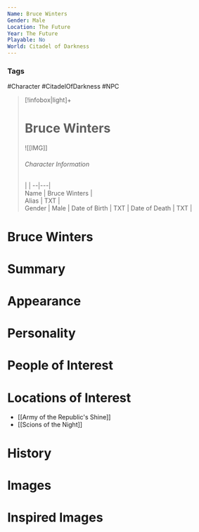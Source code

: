 ```yaml
---
Name: Bruce Winters
Gender: Male
Location: The Future
Year: The Future
Playable: No
World: Citadel of Darkness
---
```


### Tags
#Character #CitadelOfDarkness #NPC 

> [!infobox|light]+  
> # Bruce Winters  
> ![[IMG]]  
> ###### Character Information
>  |   |
> --|---|  
> Name | Bruce Winters |  
> Alias | TXT |  
> Gender | Male |
> Date of Birth | TXT |
> Date of Death | TXT |

# Bruce Winters

# Summary

# Appearance

# Personality

# People of Interest

# Locations of Interest
- [[Army of the Republic's Shine]]
- [[Scions of the Night]]
# History

# Images

# Inspired Images
